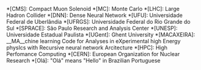 *[CMS]: Compact Muon Solenoid
*[MC]: Monte Carlo
*[LHC]: Large Hadron Collider
*[DNN]: Dense Neural Network
*[UFU]: Universidade Federal de Uberlândia
*[UFRGS]: Universidade Federal do Rio Grande do Sul
*[SPRACE]: São Paulo Research and Analysis Center
*[UNESP]: Universidade Estadual Paulista
*[UGent]: Ghent University
*[MACAXEIRA]: __MA__chine learning Code for Analyses in eXperimental high Energy physIcs with Recursive neural network Arcitecture
*[HPC]: High Perfomance Computing
*[CERN]: European Organization for Nuclear Research
*[Olá]: "Olá" means "Hello" in Brazilian Portuguese
